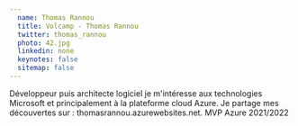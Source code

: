 ```yaml
---
  name: Thomas Rannou
  title: Volcamp - Thomas Rannou
  twitter: thomas_rannou
  photo: 42.jpg
  linkedin: none
  keynotes: false
  sitemap: false
---
```

Développeur puis architecte logiciel je m'intéresse aux technologies Microsoft et principalement à la plateforme cloud Azure. Je partage mes découvertes sur : thomasrannou.azurewebsites.net. MVP Azure 2021/2022